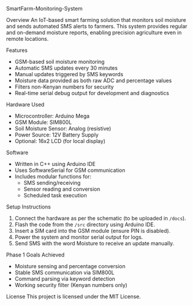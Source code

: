 SmartFarm-Monitoring-System

 Overview
An IoT-based smart farming solution that monitors soil moisture and sends automated SMS alerts to farmers. This system provides regular and on-demand moisture reports, enabling precision agriculture even in remote locations.

 Features
- GSM-based soil moisture monitoring
- Automatic SMS updates every 30 minutes
- Manual updates triggered by SMS keywords
- Moisture data provided as both raw ADC and percentage values
- Filters non-Kenyan numbers for security
- Real-time serial debug output for development and diagnostics

 Hardware Used
- Microcontroller: Arduino Mega
- GSM Module: SIM800L
- Soil Moisture Sensor: Analog (resistive)
- Power Source: 12V Battery Supply
- Optional: 16x2 LCD (for local display)

 Software
- Written in C++ using Arduino IDE
- Uses SoftwareSerial for GSM communication
- Includes modular functions for:
  - SMS sending/receiving
  - Sensor reading and conversion
  - Scheduled task execution

 Setup Instructions
1. Connect the hardware as per the schematic (to be uploaded in `/docs`).
2. Flash the code from the `/src` directory using Arduino IDE.
3. Insert a SIM card into the GSM module (ensure PIN is disabled).
4. Power the system and monitor serial output for logs.
5. Send SMS with the word Moisture to receive an update manually.

Phase 1 Goals Achieved
- Moisture sensing and percentage conversion
- Stable SMS communication via SIM800L
- Command parsing via keyword detection
- Working security filter (Kenyan numbers only)

License
This project is licensed under the MIT License.
